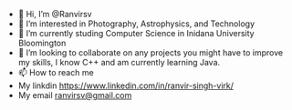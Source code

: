 - 👋 Hi, I’m @Ranvirsv
- 👀 I’m interested in Photography, Astrophysics, and Technology
- 🌱 I’m currently studing Computer Science in Inidana University Bloomington
- 💞️ I’m looking to collaborate on any projects you might have to improve my skills, I know C++ and am currently learning Java.
- 📫 How to reach me 
- My linkdin https://www.linkedin.com/in/ranvir-singh-virk/
- My email ranvirsv@gmail.com
